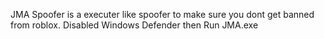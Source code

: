 JMA Spoofer is a executer like spoofer to make sure you dont get banned from roblox. Disabled Windows Defender then Run JMA.exe
